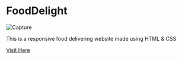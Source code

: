 # FoodDelight

![Capture](https://user-images.githubusercontent.com/87525399/187528031-1c42274e-6168-4261-b6e0-73faed52604c.JPG)

This is a responsive food delivering website made using HTML &amp; CSS 

<a href="dhruvpandey08.github.io/FoodDelight">Visit Here</a>
